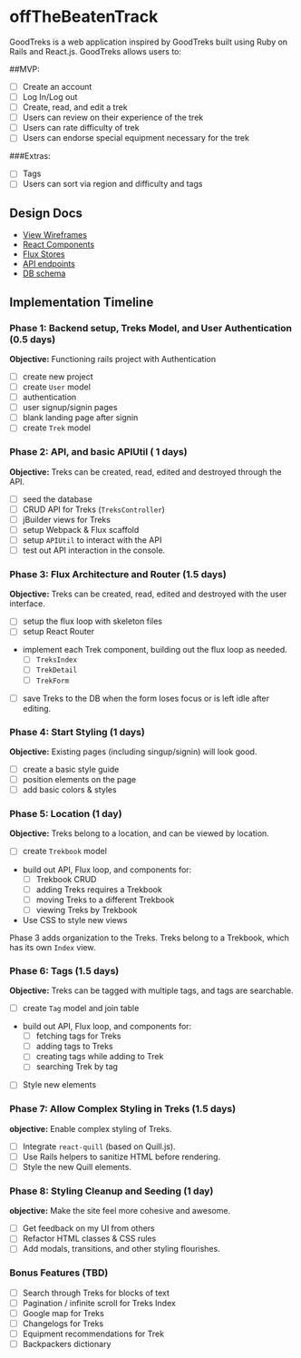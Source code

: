# offTheBeatenTrack

GoodTreks is a web application inspired by GoodTreks built using Ruby on Rails and React.js. GoodTreks allows users to:

##MVP:
- [ ] Create an account
- [ ] Log In/Log out
- [ ] Create, read, and edit a trek
- [ ] Users can review on their experience of the trek
- [ ] Users can rate difficulty of trek
- [ ] Users can endorse special equipment necessary for the trek

###Extras:
- [ ] Tags
- [ ] Users can sort via region and difficulty and tags

## Design Docs
* [View Wireframes][views]
* [React Components][components]
* [Flux Stores][stores]
* [API endpoints][api-endpoints]
* [DB schema][schema]

[views]: ./Docs/GoodTreks.png
[components]: ./Docs/ComponentHierarchy.md
[stores]: ./Docs/FluxStores.md
[api-endpoints]: ./Docs/APIEndpoints.md
[schema]: ./Docs/DBSchema.xlsx

## Implementation Timeline

### Phase 1: Backend setup, Treks Model, and User Authentication (0.5 days)

**Objective:** Functioning rails project with Authentication

- [ ] create new project
- [ ] create `User` model
- [ ] authentication
- [ ] user signup/signin pages
- [ ] blank landing page after signin
- [ ] create `Trek` model

### Phase 2: API, and basic APIUtil ( 1 days)

**Objective:** Treks can be created, read, edited and destroyed through
the API.

- [ ] seed the database
- [ ] CRUD API for Treks (`TreksController`)
- [ ] jBuilder views for Treks
- [ ] setup Webpack & Flux scaffold
- [ ] setup `APIUtil` to interact with the API
- [ ] test out API interaction in the console.

### Phase 3: Flux Architecture and Router (1.5 days)

**Objective:** Treks can be created, read, edited and destroyed with the
user interface.

- [ ] setup the flux loop with skeleton files
- [ ] setup React Router
- implement each Trek component, building out the flux loop as needed.
  - [ ] `TreksIndex`
  - [ ] `TrekDetail`
  - [ ] `TrekForm`
- [ ] save Treks to the DB when the form loses focus or is left idle
  after editing.

### Phase 4: Start Styling (1 days)

**Objective:** Existing pages (including singup/signin) will look good.

- [ ] create a basic style guide
- [ ] position elements on the page
- [ ] add basic colors & styles

### Phase 5: Location (1 day)

**Objective:** Treks belong to a location, and can be viewed by location.

- [ ] create `Trekbook` model
- build out API, Flux loop, and components for:
  - [ ] Trekbook CRUD
  - [ ] adding Treks requires a Trekbook
  - [ ] moving Treks to a different Trekbook
  - [ ] viewing Treks by Trekbook
- Use CSS to style new views

Phase 3 adds organization to the Treks. Treks belong to a Trekbook,
which has its own `Index` view.

### Phase 6: Tags (1.5 days)

**Objective:** Treks can be tagged with multiple tags, and tags are searchable.

- [ ] create `Tag` model and join table
- build out API, Flux loop, and components for:
  - [ ] fetching tags for Treks
  - [ ] adding tags to Treks
  - [ ] creating tags while adding to Trek
  - [ ] searching Trek by tag
- [ ] Style new elements

### Phase 7: Allow Complex Styling in Treks (1.5 days)

**objective:** Enable complex styling of Treks.

- [ ] Integrate `react-quill` (based on Quill.js).
- [ ] Use Rails helpers to sanitize HTML before rendering.
- [ ] Style the new Quill elements.

### Phase 8: Styling Cleanup and Seeding (1 day)

**objective:** Make the site feel more cohesive and awesome.

- [ ] Get feedback on my UI from others
- [ ] Refactor HTML classes & CSS rules
- [ ] Add modals, transitions, and other styling flourishes.

### Bonus Features (TBD)
- [ ] Search through Treks for blocks of text
- [ ] Pagination / infinite scroll for Treks Index
- [ ] Google map for Treks
- [ ] Changelogs for Treks
- [ ] Equipment recommendations for Trek
- [ ] Backpackers dictionary
